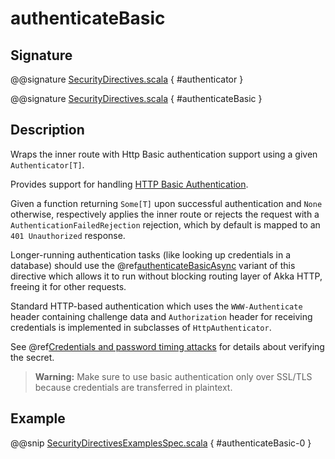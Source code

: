 <a id="authenticatebasic"></a>
# authenticateBasic

## Signature

@@signature [SecurityDirectives.scala](../../../../../../../../../akka-http/src/main/scala/akka/http/scaladsl/server/directives/SecurityDirectives.scala) { #authenticator }

@@signature [SecurityDirectives.scala](../../../../../../../../../akka-http/src/main/scala/akka/http/scaladsl/server/directives/SecurityDirectives.scala) { #authenticateBasic }

## Description

Wraps the inner route with Http Basic authentication support using a given `Authenticator[T]`.

Provides support for handling [HTTP Basic Authentication](https://en.wikipedia.org/wiki/Basic_auth).

Given a function returning `Some[T]` upon successful authentication and `None` otherwise,
respectively applies the inner route or rejects the request with a `AuthenticationFailedRejection` rejection,
which by default is mapped to an `401 Unauthorized` response.

Longer-running authentication tasks (like looking up credentials in a database) should use the @ref[authenticateBasicAsync](authenticateBasicAsync.md#authenticatebasicasync)
variant of this directive which allows it to run without blocking routing layer of Akka HTTP, freeing it for other requests.

Standard HTTP-based authentication which uses the `WWW-Authenticate` header containing challenge data and
`Authorization` header for receiving credentials is implemented in subclasses of `HttpAuthenticator`.

See @ref[Credentials and password timing attacks](index.md#credentials-and-timing-attacks-scala) for details about verifying the secret.

> **Warning:**
Make sure to use basic authentication only over SSL/TLS because credentials are transferred in plaintext.

## Example

@@snip [SecurityDirectivesExamplesSpec.scala](../../../../../../../test/scala/docs/http/scaladsl/server/directives/SecurityDirectivesExamplesSpec.scala) { #authenticateBasic-0 }